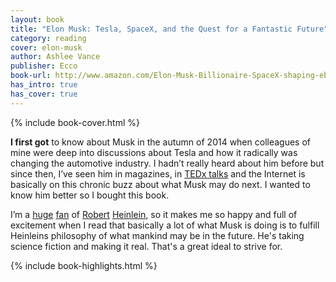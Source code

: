 ```yaml
---
layout: book
title: "Elon Musk: Tesla, SpaceX, and the Quest for a Fantastic Future"
category: reading
cover: elon-musk
author: Ashlee Vance
publisher: Ecco
book-url: http://www.amazon.com/Elon-Musk-Billionaire-SpaceX-shaping-ebook/dp/B00SIDCSWY/
has_intro: true
has_cover: true
---
```

{% include book-cover.html %}

**I first got** to know about Musk in the autumn of 2014 when colleagues of mine were deep into discussions about Tesla and how it radically was changing the automotive industry. I hadn’t really heard about him before but since then, I’ve seen him in magazines, in [TEDx talks](https://www.youtube.com/watch?v=IgKWPdJWuBQ) and the Internet is basically on this chronic buzz about what Musk may do next. I wanted to know him better so I bought this book.

I’m a [huge](/reading/stranger-in-a-strange-land) [fan](/reading/farmer-in-the-sky) of [Robert](/reading/time-enough-for-love) [Heinlein](/reading/revolt-in-2100), so it makes me so happy and full of excitement when I read that basically a lot of what Musk is doing is to fulfill Heinleins philosophy of what mankind may be in the future. He's taking science fiction and making it real. That's a great ideal to strive for.

{% include book-highlights.html %}
